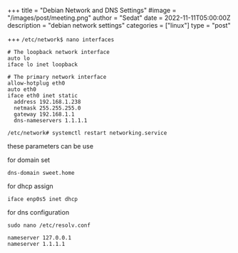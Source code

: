 +++
title = "Debian Network and DNS Settings"
#image = "/images/post/meeting.png"
author = "Sedat"
date = 2022-11-11T05:00:00Z
description = "debian network settings"
categories = ["linux"]
type = "post"

+++
`/etc/network$ nano interfaces`

```
# The loopback network interface
auto lo
iface lo inet loopback

# The primary network interface
allow-hotplug eth0
auto eth0
iface eth0 inet static
  address 192.168.1.238
  netmask 255.255.255.0
  gateway 192.168.1.1
  dns-nameservers 1.1.1.1
```

`/etc/network# systemctl restart networking.service`


these parameters can be use


for domain set

 `dns-domain sweet.home`

for dhcp assign

 `iface enp0s5 inet dhcp`


for dns configuration

 `sudo nano /etc/resolv.conf`

```
nameserver 127.0.0.1
nameserver 1.1.1.1
```